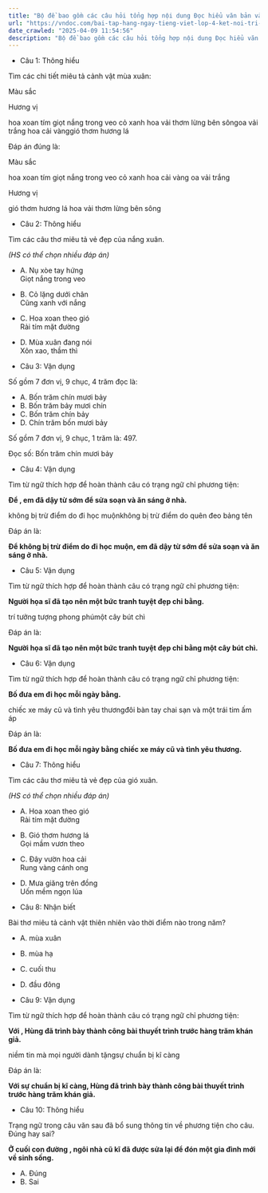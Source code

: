 ```yaml
---
title: "Bộ đề bao gồm các câu hỏi tổng hợp nội dung Đọc hiểu văn bản và Luyện từ và câu được học ở Tuần 28 trong chương trình Tiếng Việt lớp 4 Tập 2 Kết nối tri thức."
url: "https://vndoc.com/bai-tap-hang-ngay-tieng-viet-lop-4-ket-noi-tri-thuc-tuan-28-thu-5-338248"
date_crawled: "2025-04-09 11:54:56"
description: "Bộ đề bao gồm các câu hỏi tổng hợp nội dung Đọc hiểu văn bản và Luyện từ và câu được học ở Tuần 28 trong chương trình Tiếng Việt lớp 4 Tập 2 Kết nối tri thức."
---
```


* Câu 1:  Thông hiểu

Tìm các chi tiết miêu tả cảnh vật mùa xuân:

Màu sắc

Hương vị

hoa xoan tím giọt nắng trong veo cỏ xanh hoa vải thơm lừng bên sôngoa vải trắng hoa cải vànggió thơm hương lá

Đáp án đúng là:

Màu sắc

hoa xoan tím giọt nắng trong veo cỏ xanh hoa cải vàng oa vải trắng

Hương vị

gió thơm hương lá hoa vải thơm lừng bên sông

* Câu 2:  Thông hiểu

Tìm các câu thơ miêu tả vẻ đẹp của nắng xuân.

_(HS có thể chọn nhiều đáp án)_

  * A. Nụ xòe tay hứng  
Giọt nắng trong veo 
  * B. Cỏ lặng dưới chân  
Cũng xanh với nắng 
  * C. Hoa xoan theo gió  
Rải tím mặt đường 
  * D. Mùa xuân đang nói  
Xôn xao, thầm thì 



* Câu 3:  Vận dụng

Số gồm 7 đơn vị, 9 chục, 4 trăm đọc là:

  * A. Bốn trăm chín mươi bảy 
  * B. Bốn trăm bảy mươi chín 
  * C. Bốn trăm chín bảy 
  * D. Chín trăm bốn mươi bảy 



Số gồm 7 đơn vị, 9 chục, 1 trăm là: 497.

Đọc số: Bốn trăm chín mươi bảy

* Câu 4:  Vận dụng

Tìm từ ngữ thích hợp để hoàn thành câu có trạng ngữ chỉ phương tiện:

**Để , em đã dậy từ sớm để sửa soạn và ăn sáng ở nhà.**

không bị trừ điểm do đi học muộnkhông bị trừ điểm do quên đeo bảng tên

Đáp án là:

**Để không bị trừ điểm do đi học muộn, em đã dậy từ sớm để sửa soạn và ăn sáng ở nhà.**

* Câu 5:  Vận dụng

Tìm từ ngữ thích hợp để hoàn thành câu có trạng ngữ chỉ phương tiện:

**Người họa sĩ đã tạo nên một bức tranh tuyệt đẹp chỉ bằng.**

trí tưởng tượng phong phúmột cây bút chì

Đáp án là:

**Người họa sĩ đã tạo nên một bức tranh tuyệt đẹp chỉ bằng một cây bút chì.**

* Câu 6:  Vận dụng

Tìm từ ngữ thích hợp để hoàn thành câu có trạng ngữ chỉ phương tiện:

**Bố đưa em đi học mỗi ngày bằng.**

chiếc xe máy cũ và tình yêu thươngđôi bàn tay chai sạn và một trái tim ấm áp

Đáp án là:

**Bố đưa em đi học mỗi ngày bằng chiếc xe máy cũ và tình yêu thương.**

* Câu 7:  Thông hiểu

Tìm các câu thơ miêu tả vẻ đẹp của gió xuân.

_(HS có thể chọn nhiều đáp án)_

  * A. Hoa xoan theo gió  
Rải tím mặt đường 
  * B. Gió thơm hương lá  
Gọi mầm vươn theo 
  * C. Đây vườn hoa cải  
Rung vàng cánh ong 
  * D. Mưa giăng trên đồng  
Uốn mềm ngọn lúa 



* Câu 8:  Nhận biết

Bài thơ miêu tả cảnh vật thiên nhiên vào thời điểm nào trong năm?

  * A. mùa xuân 
  * B. mùa hạ 
  * C. cuối thu 
  * D. đầu đông 



* Câu 9:  Vận dụng

Tìm từ ngữ thích hợp để hoàn thành câu có trạng ngữ chỉ phương tiện:

**Với , Hùng đã trình bày thành công bài thuyết trình trước hàng trăm khán giả.**

niềm tin mà mọi người dành tặngsự chuẩn bị kĩ càng

Đáp án là:

**Với sự chuẩn bị kĩ càng, Hùng đã trình bày thành công bài thuyết trình trước hàng trăm khán giả.**

* Câu 10:  Thông hiểu

Trạng ngữ trong câu văn sau đã bổ sung thông tin về phương tiện cho câu. Đúng hay sai?

**Ở cuối con đường , ngôi nhà cũ kĩ đã được sửa lại để đón một gia đình mới về sinh sống.**

  * A. Đúng 
  * B. Sai 


